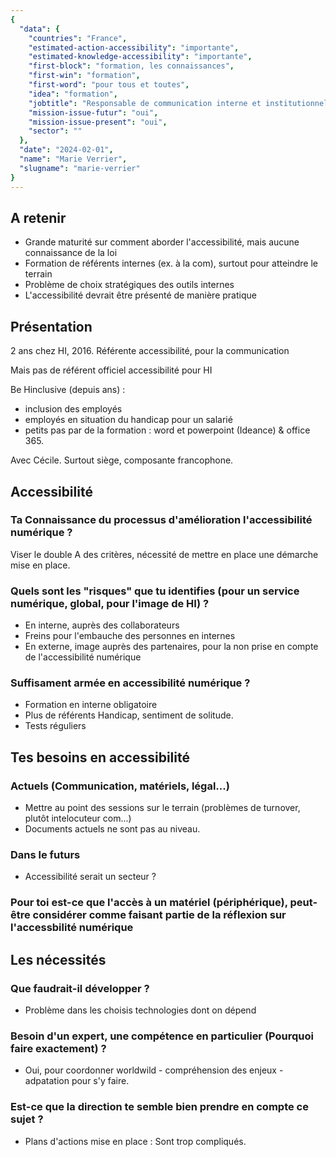 ```yaml
---
{
  "data": {
    "countries": "France",
    "estimated-action-accessibility": "importante",
    "estimated-knowledge-accessibility": "importante",
    "first-block": "formation, les connaissances",
    "first-win": "formation",
    "first-word": "pour tous et toutes",
    "idea": "formation",
    "jobtitle": "Responsable de communication interne et institutionnelle",
    "mission-issue-futur": "oui",
    "mission-issue-present": "oui",
    "sector": ""
  },
  "date": "2024-02-01",
  "name": "Marie Verrier",
  "slugname": "marie-verrier"
}
---
```


## A retenir

  - Grande maturité sur comment aborder l'accessibilité, mais aucune connaissance de la loi
  - Formation de référents internes (ex. à la com), surtout pour atteindre le terrain
  - Problème de choix stratégiques des outils internes
  - L'accessibilité devrait être présenté de manière pratique

## Présentation

2 ans chez HI, 2016. Référente accessibilité, pour la communication

Mais pas de référent officiel accessibilité pour HI

Be Hinclusive (depuis ans) : 
  - inclusion des employés
  - employés en situation du handicap pour un salarié
  - petits pas par de la formation : word et powerpoint (Ideance) & office 365. 

Avec Cécile. Surtout siège, composante francophone.

## Accessibilité

### Ta Connaissance du processus d'amélioration l'accessibilité numérique ?

Viser le double A des critères, nécessité de mettre en place une démarche mise en place. 

### Quels sont les "risques" que tu identifies (pour un service numérique, global, pour l'image de HI) ?

 - En interne, auprès des collaborateurs
 - Freins pour l'embauche des personnes en internes
 - En externe, image auprès des partenaires, pour la non prise en compte de l'accessibilité numérique

### Suffisament armée en accessibilité numérique ?

 - Formation en interne obligatoire
 - Plus de référents Handicap, sentiment de solitude.
 - Tests réguliers

## Tes besoins en accessibilité

### Actuels (Communication, matériels, légal...)

 - Mettre au point des sessions sur le terrain (problèmes de turnover, plutôt intelocuteur com...) 
 - Documents actuels ne sont pas au niveau. 

### Dans le futurs

 - Accessibilité serait un secteur ?

### Pour toi est-ce que l'accès à un matériel (périphérique), peut-être considérer comme faisant partie de la réflexion sur l'accessbilité numérique 

## Les nécessités

### Que faudrait-il développer ?

  - Problème dans les choisis technologies dont on dépend

### Besoin d'un expert, une compétence en particulier (Pourquoi faire exactement) ?

  - Oui, pour coordonner worldwild - compréhension des enjeux - adpatation pour s'y faire.

### Est-ce que la direction te semble bien prendre en compte ce sujet ?

  - Plans d'actions mise en place : Sont trop compliqués.

